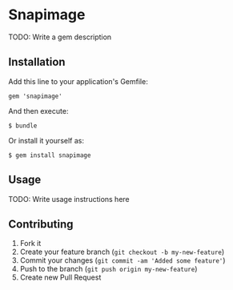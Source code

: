 # Snapimage

TODO: Write a gem description

## Installation

Add this line to your application's Gemfile:

    gem 'snapimage'

And then execute:

    $ bundle

Or install it yourself as:

    $ gem install snapimage

## Usage

TODO: Write usage instructions here

## Contributing

1. Fork it
2. Create your feature branch (`git checkout -b my-new-feature`)
3. Commit your changes (`git commit -am 'Added some feature'`)
4. Push to the branch (`git push origin my-new-feature`)
5. Create new Pull Request
